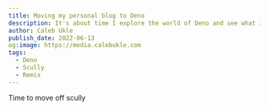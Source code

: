 ```yaml
---
title: Moving my personal blog to Deno
description: It's about time I explore the world of Deno and see what it's like.
author: Caleb Ukle
publish_date: 2022-06-13
og:image: https://media.calebukle.com
tags:
  - Deno
  - Scully
  - Remix
---
```


Time to move off scully
